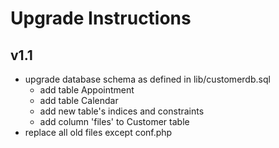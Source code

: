 # Upgrade Instructions

## v1.1
- upgrade database schema as defined in lib/customerdb.sql
  - add table Appointment
  - add table Calendar
  - add new table's indices and constraints
  - add column 'files' to Customer table
- replace all old files except conf.php
